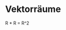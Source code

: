 [//]: # (2022-11-21.9:30)
[//]: # (HWR>DSINFO)
[//]: # (Mathe: Lineare Algebra)

# Vektorräume

R * R = R^2


